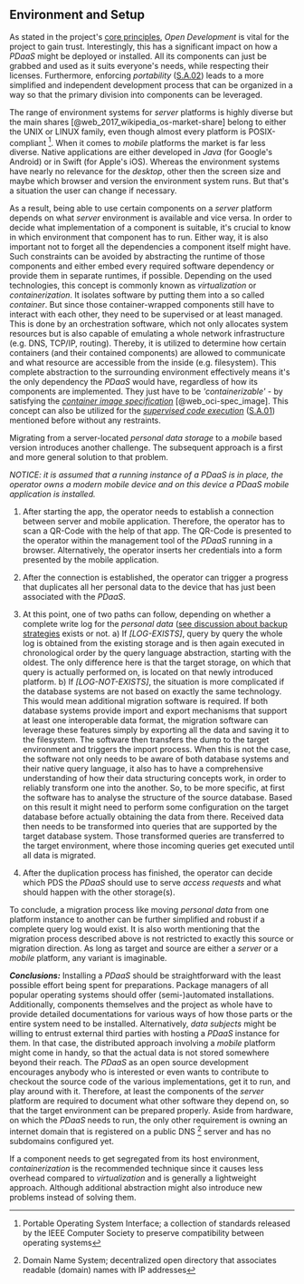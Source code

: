 ## Environment and Setup



As stated in the project's [core principles](#core-principles), *Open Development* is vital for the 
project to gain trust. Interestingly, this has a significant impact on how a *PDaaS* might be 
deployed or installed. All its components can just be grabbed and used as it suits everyone's needs, 
while respecting their licenses. Furthermore, enforcing *portability* ([S.A.02](#sa02)) leads to a
more simplified and independent development process that can be organized in a way so that the 
primary division into components can be leveraged. 

The range of environment systems for *server* platforms is highly diverse but the main shares
[@web_2017_wikipedia_os-market-share] belong to either the UNIX or LINUX family, even though almost 
every platform is POSIX-compliant [^abbr_posix]. When it comes to *mobile* platforms the market is 
far less diverse. Native applications are either developed in *Java* (for Google's Android) or in 
Swift (for Apple's iOS). Whereas the environment systems have nearly no relevance for the *desktop*, 
other then the screen size and maybe which browser and version the environment system runs. But 
that's a situation the user can change if necessary.

As a result, being able to use certain components on a *server* platform depends on what *server* 
environment is available and vice versa. In order to decide what implementation of a component is 
suitable, it's crucial to know in which environment that component has to run. Either way, it is 
also important not to forget all the dependencies a component itself might have.
Such constraints can be avoided by abstracting the runtime of those components and either embed 
every required software dependency or provide them in separate runtimes, if possible. 
Depending on the used technologies, this concept is commonly known as *virtualization* or 
*containerization*. It isolates software by putting them into a so called *container*. But since 
those container-wrapped components still have to interact with each other, they need to be 
supervised or at least managed. This is done by an orchestration software, which not only allocates 
system resources but is also capable of emulating a whole network infrastructure (e.g. DNS, TCP/IP, 
routing). Thereby, it is utilized to determine how certain containers (and their contained 
components) are allowed to communicate and what resource are accessible from the inside (e.g. 
filesystem). This complete abstraction to the surrounding environment effectively means it's the 
only dependency the *PDaaS* would have, regardless of how its components are implemented. They just 
have to be *'containerizable'* - by satisfying the 
*[container image specification](#def--container)* [@web_oci-spec_image]. This concept can also be 
utilized for the *[supervised code execution](#supervised-data-access)* ([S.A.01](#sa01)) mentioned 
before without any restraints.
 
Migrating from a server-located *personal data storage* to a *mobile* based version introduces 
another challenge. The subsequent approach is a first and more general solution to that problem.

*NOTICE: it is assumed that a running instance of a *PDaaS* is in place, the *operator* owns a 
modern mobile device and on this device a *PDaaS* mobile application is installed.*

1.  After starting the app, the operator needs to establish a connection between server and mobile 
    application. Therefore, the operator has to scan a QR-Code with the help of that app. The 
    QR-Code is presented to the operator within the management tool of the *PDaaS* running in a 
    browser. Alternatively, the operator inserts her credentials into a form presented by the mobile 
    application.

2.  After the connection is established, the operator can trigger a progress that duplicates all her 
    personal data to the device that has just been associated with the *PDaaS*.
    
3.  At this point, one of two paths can follow, depending on whether a complete write log for the 
    *personal data* ([see discussion about backup strategies](#data) exists or not.
    a)  If *[LOG-EXISTS]*, query by query the whole log is obtained from the existing storage and is
        then again executed in chronological order by the query language abstraction, starting with 
        the oldest. The only difference here is that the target storage, on which that query is 
        actually performed on, is located on that newly introduced platform.
    b)  If *[LOG-NOT-EXISTS]*, the situation is more complicated if the database systems are not 
        based on exactly the same technology. This would mean additional migration software is 
        required. If both database systems provide import and export mechanisms that support at 
        least one interoperable data format, the migration software can leverage these features 
        simply by exporting all the data and saving it to the filesystem. The software then 
        transfers the dump to the target environment and triggers the import process.
        When this is not the case, the software not only needs to be aware of both database systems 
        and their native query language, it also has to have a comprehensive understanding of how 
        their data structuring concepts work, in order to reliably transform one into the another. 
        So, to be more specific, at first the software has to analyse the structure of the source 
        database. Based on this result it might need to perform some configuration on the target 
        database before actually obtaining the data from there. Received data then needs to be 
        transformed into queries that are supported by the target database system. Those transformed 
        queries are transferred to the target environment, where those incoming queries get executed 
        until all data is migrated.

5.  After the duplication process has finished, the operator can decide which PDS the *PDaaS* should 
    use to serve *access requests* and what should happen with the other storage(s).

To conclude, a migration process like moving *personal data* from one platform instance to another
can be further simplified and robust if a complete query log would exist. It is also worth 
mentioning that the migration process described above is not restricted to exactly this source or 
migration direction. As long as target and source are either a *server* or a *mobile* platform, 
any variant is imaginable.
 


*__Conclusions:__*
Installing a *PDaaS* should be straightforward with the least possible effort being spent for 
preparations. Package managers of all popular operating systems should offer (semi-)automated 
installations. Additionally, components themselves and the project as whole have to provide detailed 
documentations for various ways of how those parts or the entire system need to be installed.
Alternatively, *data subjects* might be willing to entrust external third parties with hosting a 
*PDaaS* instance for them. In that case, the distributed approach involving a *mobile* platform 
might come in handy, so that the actual data is not stored somewhere beyond their reach.
The *PDaaS* as an open source development encourages anybody who is interested or even wants to 
contribute to checkout the source code of the various implementations, get it to run, and play 
around with it. Therefore, at least the components of the *server* platform are required to document 
what other software they depend on, so that the target environment can be prepared properly.
Aside from hardware, on which the *PDaaS* needs to run, the only other requirement is owning an
internet domain that is registered on a public DNS [^abbr_dns] server and has no subdomains 
configured yet.

If a component needs to get segregated from its host environment, *containerization* is the 
recommended technique since it causes less overhead compared to *virtualization* and is generally 
a lightweight approach. Although additional abstraction might also introduce new problems instead of 
solving them.



[^abbr_posix]: Portable Operating System Interface; a collection of standards released by the IEEE 
    Computer Society to preserve compatibility between operating systems
    
[^abbr_dns]: Domain Name System; decentralized open directory that associates readable (domain) 
    names with IP addresses
